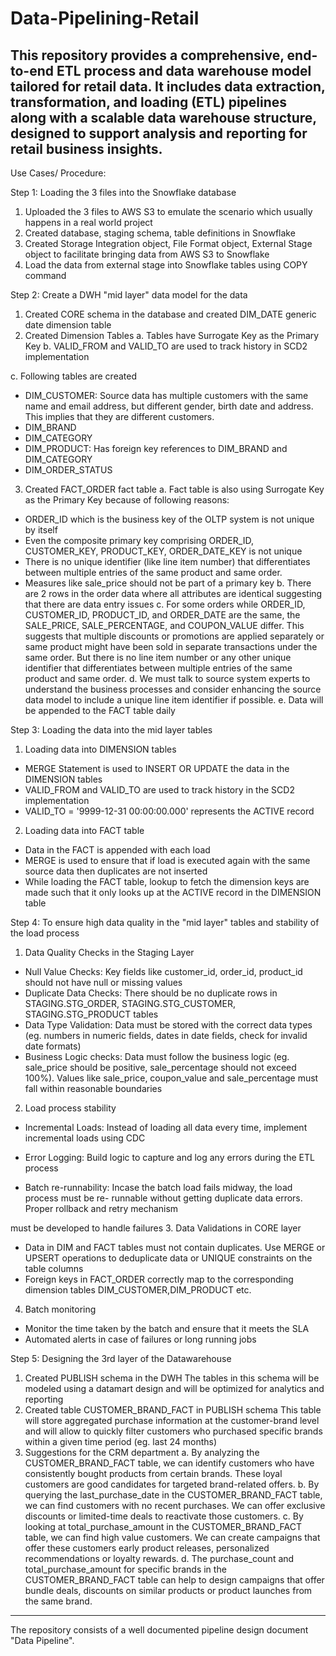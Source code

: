 # Data-Pipelining-Retail
This repository provides a comprehensive, end-to-end ETL process and data warehouse model tailored for retail data. It includes data extraction, transformation, and loading (ETL) pipelines along with a scalable data warehouse structure, designed to support analysis and reporting for retail business insights.
------------------------------------------------------------------------------------------------------------------------------------------------------------------------------------------
Use Cases/ Procedure:

Step 1: Loading the 3 files into the Snowflake database
1. Uploaded the 3 files to AWS S3 to emulate the scenario which usually happens in a real world
project
2. Created database, staging schema, table definitions in Snowflake
3. Created Storage Integration object, File Format object, External Stage object to facilitate bringing
data from AWS S3 to Snowflake
4. Load the data from external stage into Snowflake tables using COPY command

Step 2: Create a DWH "mid layer" data model for the data
1. Created CORE schema in the database and created DIM_DATE generic date dimension table
2. Created Dimension Tables
a. Tables have Surrogate Key as the Primary Key
b. VALID_FROM and VALID_TO are used to track history in SCD2 implementation

c. Following tables are created

- DIM_CUSTOMER: Source data has multiple customers with the same name and
email address, but different gender, birth date and address. This implies that they
are different customers.
- DIM_BRAND
- DIM_CATEGORY
- DIM_PRODUCT: Has foreign key references to DIM_BRAND and DIM_CATEGORY
- DIM_ORDER_STATUS
3. Created FACT_ORDER fact table
a. Fact table is also using Surrogate Key as the Primary Key because of following reasons:
- ORDER_ID which is the business key of the OLTP system is not unique by itself
- Even the composite primary key comprising ORDER_ID, CUSTOMER_KEY,
PRODUCT_KEY, ORDER_DATE_KEY is not unique
- There is no unique identifier (like line item number) that differentiates between
multiple entries of the same product and same order.
- Measures like sale_price should not be part of a primary key
b. There are 2 rows in the order data where all attributes are identical suggesting that there
are data entry issues
c. For some orders while ORDER_ID, CUSTOMER_ID, PRODUCT_ID, and ORDER_DATE are the
same, the SALE_PRICE, SALE_PERCENTAGE, and COUPON_VALUE differ. This suggests that
multiple discounts or promotions are applied separately or same product might have been
sold in separate transactions under the same order. But there is no line item number or any
other unique identifier that differentiates between multiple entries of the same product and
same order.
d. We must talk to source system experts to understand the business processes and consider
enhancing the source data model to include a unique line item identifier if possible.
e. Data will be appended to the FACT table daily

Step 3: Loading the data into the mid layer tables
1. Loading data into DIMENSION tables
- MERGE Statement is used to INSERT OR UPDATE the data in the DIMENSION tables
- VALID_FROM and VALID_TO are used to track history in the SCD2 implementation
- VALID_TO = '9999-12-31 00:00:00.000' represents the ACTIVE record
2. Loading data into FACT table
- Data in the FACT is appended with each load
- MERGE is used to ensure that if load is executed again with the same source data then
duplicates are not inserted
- While loading the FACT table, lookup to fetch the dimension keys are made such that it
only looks up at the ACTIVE record in the DIMENSION table

Step 4: To ensure high data quality in the "mid layer" tables and stability of the load process
1. Data Quality Checks in the Staging Layer
- Null Value Checks: Key fields like customer_id, order_id, product_id should not have null or
missing values
- Duplicate Data Checks: There should be no duplicate rows in STAGING.STG_ORDER,
STAGING.STG_CUSTOMER, STAGING.STG_PRODUCT tables
- Data Type Validation: Data must be stored with the correct data types (eg. numbers in
numeric fields, dates in date fields, check for invalid date formats)
- Business Logic checks: Data must follow the business logic (eg. sale_price should be
positive, sale_percentage should not exceed 100%). Values like sale_price, coupon_value
and sale_percentage must fall within reasonable boundaries
2. Load process stability
- Incremental Loads: Instead of loading all data every time, implement incremental loads
using CDC
- Error Logging: Build logic to capture and log any errors during the ETL process

- Batch re-runnability: Incase the batch load fails midway, the load process must be re-
runnable without getting duplicate data errors. Proper rollback and retry mechanism

must be developed to handle failures
3. Data Validations in CORE layer
- Data in DIM and FACT tables must not contain duplicates. Use MERGE or UPSERT
operations to deduplicate data or UNIQUE constraints on the table columns
- Foreign keys in FACT_ORDER correctly map to the corresponding dimension tables
DIM_CUSTOMER,DIM_PRODUCT etc.

4. Batch monitoring
- Monitor the time taken by the batch and ensure that it meets the SLA
- Automated alerts in case of failures or long running jobs

Step 5: Designing the 3rd layer of the Datawarehouse
1. Created PUBLISH schema in the DWH
The tables in this schema will be modeled using a datamart design and will be optimized for analytics
and reporting
2. Created table CUSTOMER_BRAND_FACT in PUBLISH schema
This table will store aggregated purchase information at the customer-brand level and will allow to
quickly filter customers who purchased specific brands within a given time period (eg. last 24
months)
3. Suggestions for the CRM department
a. By analyzing the CUSTOMER_BRAND_FACT table, we can identify customers who have
consistently bought products from certain brands. These loyal customers are good
candidates for targeted brand-related offers.
b. By querying the last_purchase_date in the CUSTOMER_BRAND_FACT table, we can find
customers with no recent purchases. We can offer exclusive discounts or limited-time deals
to reactivate those customers.
c. By looking at total_purchase_amount in the CUSTOMER_BRAND_FACT table, we can find
high value customers. We can create campaigns that offer these customers early product
releases, personalized recommendations or loyalty rewards.
d. The purchase_count and total_purchase_amount for specific brands in the
CUSTOMER_BRAND_FACT table can help to design campaigns that offer bundle deals,
discounts on similar products or product launches from the same brand.
----------------------------------------------------------------------------------------------------------------------------------------------------------------------------
The repository consists of a well documented pipeline design document "Data Pipeline".
